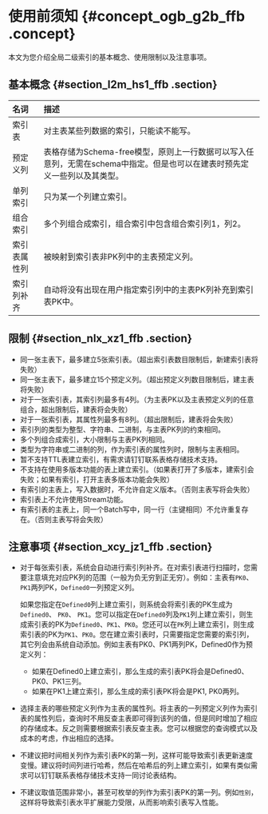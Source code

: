 # 使用前须知 {#concept_ogb_g2b_ffb .concept}

本文为您介绍全局二级索引的基本概念、使用限制以及注意事项。

## 基本概念 {#section_l2m_hs1_ffb .section}

|名词|描述|
|:-|:-|
|索引表|对主表某些列数据的索引，只能读不能写。|
|预定义列|表格存储为Schema-free模型，原则上一行数据可以写入任意列，无需在schema中指定。但是也可以在建表时预先定义一些列以及其类型。|
|单列索引|只为某一个列建立索引。|
|组合索引|多个列组合成索引，组合索引中包含组合索引列1，列2。|
|索引表属性列|被映射到索引表非PK列中的主表预定义列。|
|索引列补齐|自动将没有出现在用户指定索引列中的主表PK列补充到索引表PK中。|

## 限制 {#section_nlx_xz1_ffb .section}

-   同一张主表下，最多建立5张索引表。（超出索引表数目限制后，新建索引表将失败）
-   同一张主表下，最多建立15个预定义列。（超出预定义列数目限制后，建主表将失败）
-   对于一张索引表，其索引列最多有4列。（为主表PK以及主表预定义列的任意组合，超出限制后，建表将会失败）
-   对于一张索引表，其属性列最多有8列。（超出限制后，建表将会失败）
-   索引列的类型为整型、字符串、二进制，与主表PK列的约束相同。
-   多个列组合成索引，大小限制与主表PK列相同。
-   类型为字符串或二进制的列，作为索引表的属性列时，限制与主表相同。
-   暂不支持TTL表建立索引，有需求请钉钉联系表格存储技术支持。
-   不支持在使用多版本功能的表上建立索引。（如果表打开了多版本，建索引会失败；如果有索引，打开主表多版本功能会失败）
-   有索引的主表上，写入数据时，不允许自定义版本。（否则主表写将会失败）
-   索引表上不允许使用Stream功能。
-   有索引表的主表上，同一个Batch写中，同一行（主键相同）不允许重复存在。（否则主表写将会失败）

## 注意事项 {#section_xcy_jz1_ffb .section}

-   对于每张索引表，系统会自动进行索引列补齐。在对索引表进行扫描时，您需要注意填充对应PK列的范围（一般为负无穷到正无穷）。例如：主表有`PK0`、`PK1`两列PK，`Defined0`一列预定义列。

    如果您指定在`Defined0`列上建立索引，则系统会将索引表的PK生成为`Defined0`、 `PK0`、 `PK1`。您可以指定在`Defined0`列及`PK1`列上建立索引，则生成索引表的PK为`Defined0`、`PK1`、`PK0`。您还可以在`PK`列上建立索引，则生成索引表的PK为`PK1`、`PK0`。您在建立索引表时，只需要指定您需要的索引列，其它列会由系统自动添加。例如主表有PK0、PK1两列PK，Defined0作为预定义列：

    -   如果在Defined0上建立索引，那么生成的索引表PK将会是Defined0、PK0、PK1三列。
    -   如果在PK1上建立索引，那么生成的索引表PK将会是PK1, PK0两列。
-   选择主表的哪些预定义列作为主表的属性列。将主表的一列预定义列作为索引表的属性列后，查询时不用反查主表即可得到该列的值，但是同时增加了相应的存储成本。反之则需要根据索引表反查主表。您可以根据您的查询模式以及成本的考虑，作出相应的选择。
-   不建议把时间相关列作为索引表PK的第一列，这样可能导致索引表更新速度变慢。建议将时间列进行哈希，然后在哈希后的列上建立索引，如果有类似需求可以钉钉联系表格存储技术支持一同讨论表结构。
-   不建议取值范围非常小，甚至可枚举的列作为索引表PK的第一列。例如`性别`，这样将导致索引表水平扩展能力受限，从而影响索引表写入性能。

